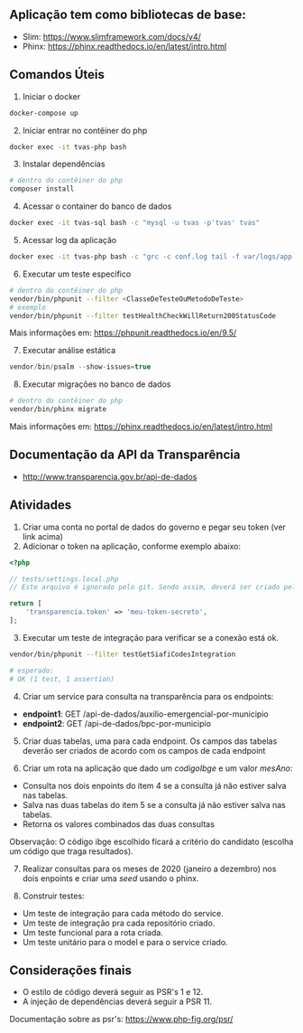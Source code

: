 
## Aplicação tem como bibliotecas de base:

- Slim: https://www.slimframework.com/docs/v4/
- Phinx: https://phinx.readthedocs.io/en/latest/intro.html

## Comandos Úteis

1. Iniciar o docker

```sh
docker-compose up
```

2. Iniciar entrar no contêiner do php

```sh
docker exec -it tvas-php bash
```

3. Instalar dependências

```sh
# dentro do contêiner do php
composer install
```

4. Acessar o container do banco de dados

```sh
docker exec -it tvas-sql bash -c "mysql -u tvas -p'tvas' tvas"
```

5. Acessar log da aplicação

```sh
docker exec -it tvas-php bash -c "grc -c conf.log tail -f var/logs/app.log"
```

6. Executar um teste específico

```sh
# dentro do contêiner do php
vendor/bin/phpunit --filter <ClasseDeTesteOuMetodoDeTeste>
# exemplo
vendor/bin/phpunit --filter testHealthCheckWillReturn200StatusCode
```

Mais informações em: https://phpunit.readthedocs.io/en/9.5/


7. Executar análise estática

```php
vendor/bin/psalm --show-issues=true
```

8. Executar migrações no banco de dados

```sh
# dentro do contêiner do php
vendor/bin/phinx migrate
```

Mais informações em: https://phinx.readthedocs.io/en/latest/intro.html

## Documentação da API da Transparência

- http://www.transparencia.gov.br/api-de-dados


## Atividades


1. Criar uma conta no portal de dados do governo e pegar seu token (ver link acima)
2. Adicionar o token na aplicação, conforme exemplo abaixo:

```php
<?php

// tests/settings.local.php
// Este arquivo é ignorado pelo git. Sendo assim, deverá ser criado pelo candidato.

return [
    'transparencia.token' => 'meu-token-secreto',
];
```

3. Executar um teste de integração para verificar se a conexão está ok.

```sh
vendor/bin/phpunit --filter testGetSiafiCodesIntegration

# esperado:
# OK (1 test, 1 assertion)
```

4. Criar um service para consulta na transparência para os endpoints:

- **endpoint1**: GET /api-de-dados/auxilio-emergencial-por-municipio
- **endpoint2**: GET /api-de-dados/bpc-por-municipio

5. Criar duas tabelas, uma para cada endpoint. Os campos das tabelas deverão ser criados de acordo com os campos de cada endpoint

6. Criar um rota na aplicação que dado um *codigoIbge* e um valor *mesAno*:

- Consulta nos dois enpoints do item 4 se a consulta já não estiver salva nas tabelas.
- Salva nas duas tabelas do item 5 se a consulta já não estiver salva nas tabelas.
- Retorna os valores combinados das duas consultas

Observação: O código ibge escolhido ficará a critério do candidato (escolha um código que traga resultados).

7. Realizar consultas para os meses de 2020 (janeiro a dezembro) nos dois enpoints e criar uma *seed* usando o phinx.

8. Construir testes:

- Um teste de integração para cada método do service.
- Um teste de integração pra cada repositório criado.
- Um teste funcional para a rota criada.
- Um teste unitário para o model e para o service criado.

## Considerações finais

- O estilo de código deverá seguir as PSR's 1 e 12.
- A injeção de dependências deverá seguir a PSR 11.

Documentação sobre as psr's: https://www.php-fig.org/psr/